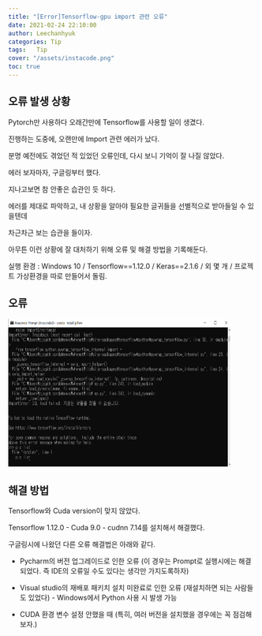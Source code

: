 ```yaml
---
title: "[Error]Tensorflow-gpu import 관련 오류"
date: 2021-02-24 22:10:00
author: Leechanhyuk
categories: Tip
tags:	Tip
cover: "/assets/instacode.png"
toc: true
---
```


## 오류 발생 상황

Pytorch만 사용하다 오래간만에 Tensorflow를 사용할 일이 생겼다.

진행하는 도중에, 오랜만에 Import 관련 에러가 났다.

분명 예전에도 겪었던 적 있었던 오류인데, 다시 보니 기억이 잘 나질 않았다.

에러 보자마자, 구글링부터 했다.

지나고보면 참 안좋은 습관인 듯 하다.

에러를 제대로 파악하고, 내 상황을 알아야 필요한 글귀들을 선별적으로 받아들일 수 있을텐데

차근차근 보는 습관을 들이자.

아무튼 이런 상황에 잘 대처하기 위해 오류 및 해결 방법을 기록해둔다.

실행 환경 : Windows 10 / Tensorflow==1.12.0 / Keras==2.1.6 / 외 몇 개 / 프로젝트 가상환경을 따로 만들어서 돌림.

## 오류
<img src="/assets/image/20210224/error.png" width="450px" height="300px" title="title" alt="title">

## 해결 방법

Tensorflow와 Cuda version이 맞지 않았다.

Tensorflow 1.12.0 - Cuda 9.0 - cudnn 7.14를 설치해서 해결했다.

구글링시에 나왔던 다른 오류 해결법은 아래와 같다.

- Pycharm의 버전 업그레이드로 인한 오류 (이 경우는 Prompt로 실행시에는 해결되었다. 즉 IDE의 오류일 수도 있다는 생각만 가지도록하자)

- Visual studio의 재배포 패키치 설치 미완료로 인한 오류 (재설치하면 되는 사람들도 있었다) - Windows에서 Python 사용 시 발생 가능

- CUDA 환경 변수 설정 안했을 때 (특히, 여러 버전을 설치했을 경우에는 꼭 점검해보자.)



